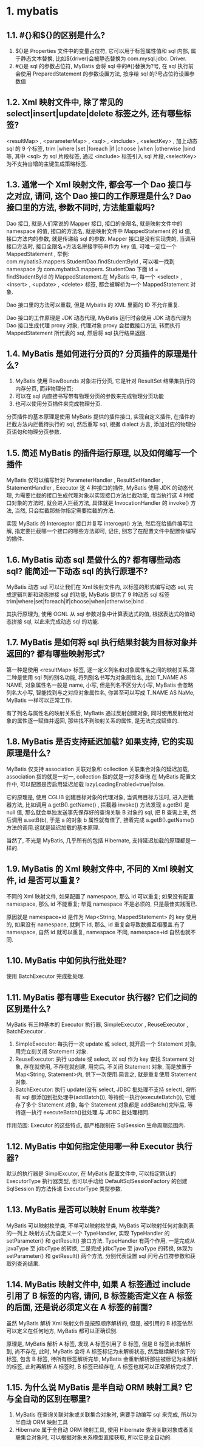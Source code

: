 # 1. mybatis

## 1.1. #{}和\${}的区别是什么?

1. ${}是 Properties 文件中的变量占位符, 它可以用于标签属性值和 sql 内部, 属于静态文本替换, 比如\${driver}会被静态替换为 com.mysql.jdbc. Driver.
1. #{}是 sql 的参数占位符, MyBatis 会将 sql 中的#{}替换为?号, 在 sql 执行前会使用 PreparedStatement 的参数设置方法, 按序给 sql 的?号占位符设置参数值

## 1.2. Xml 映射文件中, 除了常见的 select|insert|update|delete 标签之外, 还有哪些标签?

<resultMap\> , <parameterMap\> , <sql\> , <include\> , <selectKey\> , 加上动态 sql 的 9 个标签, trim |where |set |foreach |if |choose |when |otherwise |bind 等, 其中 <sql\> 为 sql 片段标签, 通过 <include\> 标签引入 sql 片段,<selectKey\> 为不支持自增的主键生成策略标签.

## 1.3. 通常一个 Xml 映射文件, 都会写一个 Dao 接口与之对应, 请问, 这个 Dao 接口的工作原理是什么? Dao 接口里的方法, 参数不同时, 方法能重载吗?

Dao 接口, 就是人们常说的 Mapper 接口, 接口的全限名, 就是映射文件中的 namespace 的值, 接口的方法名, 就是映射文件中 MappedStatement 的 id 值, 接口方法内的参数, 就是传递给 sql 的参数. Mapper 接口是没有实现类的, 当调用接口方法时, 接口全限名+方法名拼接字符串作为 key 值, 可唯一定位一个 MappedStatement , 举例: com.mybatis3.mappers.StudentDao.findStudentById , 可以唯一找到 namespace 为 com.mybatis3.mappers. StudentDao 下面 id = findStudentById 的 MappedStatement.在 MyBatis 中, 每一个 <select\> , <insert\> , <update\> , <delete\> 标签, 都会被解析为一个 MappedStatement 对象.

Dao 接口里的方法可以重载, 但是 Mybatis 的 XML 里面的 ID 不允许重复.

Dao 接口的工作原理是 JDK 动态代理, MyBatis 运行时会使用 JDK 动态代理为 Dao 接口生成代理 proxy 对象, 代理对象 proxy 会拦截接口方法, 转而执行 MappedStatement 所代表的 sql, 然后将 sql 执行结果返回.

## 1.4. MyBatis 是如何进行分页的? 分页插件的原理是什么?

1. MyBatis 使用 RowBounds 对象进行分页, 它是针对 ResultSet 结果集执行的内存分页, 而非物理分页;
1. 可以在 sql 内直接书写带有物理分页的参数来完成物理分页功能
1. 也可以使用分页插件来完成物理分页.

分页插件的基本原理是使用 MyBatis 提供的插件接口, 实现自定义插件, 在插件的拦截方法内拦截待执行的 sql, 然后重写 sql, 根据 dialect 方言, 添加对应的物理分页语句和物理分页参数.

## 1.5. 简述 MyBatis 的插件运行原理, 以及如何编写一个插件

MyBatis 仅可以编写针对 ParameterHandler , ResultSetHandler , StatementHandler , Executor 这 4 种接口的插件, MyBatis 使用 JDK 的动态代理, 为需要拦截的接口生成代理对象以实现接口方法拦截功能, 每当执行这 4 种接口对象的方法时, 就会进入拦截方法, 具体就是 InvocationHandler 的 invoke() 方法, 当然, 只会拦截那些你指定需要拦截的方法.

实现 MyBatis 的 Interceptor 接口并复写 intercept() 方法, 然后在给插件编写注解, 指定要拦截哪一个接口的哪些方法即可, 记住, 别忘了在配置文件中配置你编写的插件.

## 1.6. MyBatis 动态 sql 是做什么的? 都有哪些动态 sql? 能简述一下动态 sql 的执行原理不?

MyBatis 动态 sql 可以让我们在 Xml 映射文件内, 以标签的形式编写动态 sql, 完成逻辑判断和动态拼接 sql 的功能, MyBatis 提供了 9 种动态 sql 标签 trim|where|set|foreach|if|choose|when|otherwise|bind .

其执行原理为, 使用 OGNL 从 sql 参数对象中计算表达式的值, 根据表达式的值动态拼接 sql, 以此来完成动态 sql 的功能.

## 1.7. MyBatis 是如何将 sql 执行结果封装为目标对象并返回的? 都有哪些映射形式?

第一种是使用 <resultMap\> 标签, 逐一定义列名和对象属性名之间的映射关系.第二种是使用 sql 列的别名功能, 将列别名书写为对象属性名, 比如 T_NAME AS NAME, 对象属性名一般是 name, 小写, 但是列名不区分大小写, MyBatis 会忽略列名大小写, 智能找到与之对应对象属性名, 你甚至可以写成 T_NAME AS NaMe, MyBatis 一样可以正常工作.

有了列名与属性名的映射关系后, MyBatis 通过反射创建对象, 同时使用反射给对象的属性逐一赋值并返回, 那些找不到映射关系的属性, 是无法完成赋值的.

## 1.8. MyBatis 是否支持延迟加载? 如果支持, 它的实现原理是什么?

MyBatis 仅支持 association 关联对象和 collection 关联集合对象的延迟加载, association 指的就是一对一, collection 指的就是一对多查询.在 MyBatis 配置文件中, 可以配置是否启用延迟加载 lazyLoadingEnabled=true|false.

它的原理是, 使用 CGLIB 创建目标对象的代理对象, 当调用目标方法时, 进入拦截器方法, 比如调用 a.getB().getName() , 拦截器 invoke() 方法发现 a.getB() 是 null 值, 那么就会单独发送事先保存好的查询关联 B 对象的 sql, 把 B 查询上来, 然后调用 a.setB(b), 于是 a 的对象 b 属性就有值了, 接着完成 a.getB().getName() 方法的调用.这就是延迟加载的基本原理.

当然了, 不光是 MyBatis, 几乎所有的包括 Hibernate, 支持延迟加载的原理都是一样的.

## 1.9. MyBatis 的 Xml 映射文件中, 不同的 Xml 映射文件, id 是否可以重复?

不同的 Xml 映射文件, 如果配置了 namespace, 那么 id 可以重复; 如果没有配置 namespace, 那么 id 不能重复; 毕竟 namespace 不是必须的, 只是最佳实践而已.

原因就是 namespace+id 是作为 Map<String, MappedStatement\> 的 key 使用的, 如果没有 namespace, 就剩下 id, 那么, id 重复会导致数据互相覆盖.有了 namespace, 自然 id 就可以重复, namespace 不同, namespace+id 自然也就不同.

## 1.10. MyBatis 中如何执行批处理?

使用 BatchExecutor 完成批处理.

## 1.11. MyBatis 都有哪些 Executor 执行器? 它们之间的区别是什么?

MyBatis 有三种基本的 Executor 执行器, SimpleExecutor , ReuseExecutor , BatchExecutor .

1. SimpleExecutor: 每执行一次 update 或 select, 就开启一个 Statement 对象, 用完立刻关闭 Statement 对象.
1. ReuseExecutor: 执行 update 或 select, 以 sql 作为 key 查找 Statement 对象, 存在就使用, 不存在就创建, 用完后, 不关闭 Statement 对象, 而是放置于 Map<String, Statement\>内, 供下一次使用.简言之, 就是重复使用 Statement 对象.
1. BatchExecutor: 执行 update(没有 select, JDBC 批处理不支持 select), 将所有 sql 都添加到批处理中(addBatch()), 等待统一执行(executeBatch()), 它缓存了多个 Statement 对象, 每个 Statement 对象都是 addBatch()完毕后, 等待逐一执行 executeBatch()批处理.与 JDBC 批处理相同.

作用范围: Executor 的这些特点, 都严格限制在 SqlSession 生命周期范围内.

## 1.12. MyBatis 中如何指定使用哪一种 Executor 执行器?

默认的执行器是 SimplExcutor, 在 MyBatis 配置文件中, 可以指定默认的 ExecutorType 执行器类型, 也可以手动给 DefaultSqlSessionFactory 的创建 SqlSession 的方法传递 ExecutorType 类型参数.

## 1.13. MyBatis 是否可以映射 Enum 枚举类?

MyBatis 可以映射枚举类, 不单可以映射枚举类, MyBatis 可以映射任何对象到表的一列上.映射方式为自定义一个 TypeHandler, 实现 TypeHandler 的 setParameter() 和 getResult() 接口方法. TypeHandler 有两个作用, 一是完成从 javaType 至 jdbcType 的转换, 二是完成 jdbcType 至 javaType 的转换, 体现为 setParameter() 和 getResult() 两个方法, 分别代表设置 sql 问号占位符参数和获取列查询结果.

## 1.14. MyBatis 映射文件中, 如果 A 标签通过 include 引用了 B 标签的内容, 请问, B 标签能否定义在 A 标签的后面, 还是说必须定义在 A 标签的前面?

虽然 MyBatis 解析 Xml 映射文件是按照顺序解析的, 但是, 被引用的 B 标签依然可以定义在任何地方, MyBatis 都可以正确识别.

原理是, MyBatis 解析 A 标签, 发现 A 标签引用了 B 标签, 但是 B 标签尚未解析到, 尚不存在, 此时, MyBatis 会将 A 标签标记为未解析状态, 然后继续解析余下的标签, 包含 B 标签, 待所有标签解析完毕, MyBatis 会重新解析那些被标记为未解析的标签, 此时再解析 A 标签时, B 标签已经存在, A 标签也就可以正常解析完成了.

## 1.15. 为什么说 MyBatis 是半自动 ORM 映射工具? 它与全自动的区别在哪里?

1. MyBatis 在查询关联对象或关联集合对象时, 需要手动编写 sql 来完成, 所以为半自动 ORM 映射工具
1. Hibernate 属于全自动 ORM 映射工具, 使用 Hibernate 查询关联对象或者关联集合对象时, 可以根据对象关系模型直接获取, 所以它是全自动的.

